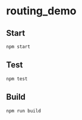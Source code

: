 # routing_demo



## Start

```
npm start
```

## Test

```
npm test
```

## Build

```
npm run build
```